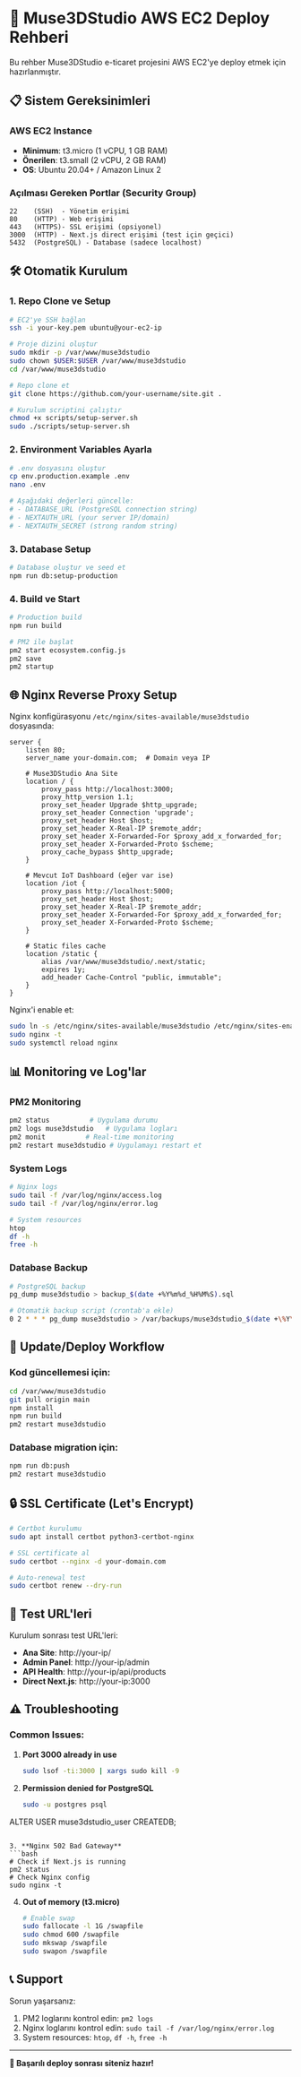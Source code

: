 # 🚀 Muse3DStudio AWS EC2 Deploy Rehberi

Bu rehber Muse3DStudio e-ticaret projesini AWS EC2'ye deploy etmek için hazırlanmıştır.

## 📋 Sistem Gereksinimleri

### AWS EC2 Instance
- **Minimum**: t3.micro (1 vCPU, 1 GB RAM)
- **Önerilen**: t3.small (2 vCPU, 2 GB RAM)
- **OS**: Ubuntu 20.04+ / Amazon Linux 2

### Açılması Gereken Portlar (Security Group)
```
22    (SSH)  - Yönetim erişimi
80    (HTTP) - Web erişimi
443   (HTTPS)- SSL erişimi (opsiyonel)
3000  (HTTP) - Next.js direct erişimi (test için geçici)
5432  (PostgreSQL) - Database (sadece localhost)
```

## 🛠️ Otomatik Kurulum

### 1. Repo Clone ve Setup
```bash
# EC2'ye SSH bağlan
ssh -i your-key.pem ubuntu@your-ec2-ip

# Proje dizini oluştur
sudo mkdir -p /var/www/muse3dstudio
sudo chown $USER:$USER /var/www/muse3dstudio
cd /var/www/muse3dstudio

# Repo clone et
git clone https://github.com/your-username/site.git .

# Kurulum scriptini çalıştır
chmod +x scripts/setup-server.sh
sudo ./scripts/setup-server.sh
```

### 2. Environment Variables Ayarla
```bash
# .env dosyasını oluştur
cp env.production.example .env
nano .env

# Aşağıdaki değerleri güncelle:
# - DATABASE_URL (PostgreSQL connection string)
# - NEXTAUTH_URL (your server IP/domain)
# - NEXTAUTH_SECRET (strong random string)
```

### 3. Database Setup
```bash
# Database oluştur ve seed et
npm run db:setup-production
```

### 4. Build ve Start
```bash
# Production build
npm run build

# PM2 ile başlat
pm2 start ecosystem.config.js
pm2 save
pm2 startup
```

## 🌐 Nginx Reverse Proxy Setup

Nginx konfigürasyonu `/etc/nginx/sites-available/muse3dstudio` dosyasında:

```nginx
server {
    listen 80;
    server_name your-domain.com;  # Domain veya IP

    # Muse3DStudio Ana Site
    location / {
        proxy_pass http://localhost:3000;
        proxy_http_version 1.1;
        proxy_set_header Upgrade $http_upgrade;
        proxy_set_header Connection 'upgrade';
        proxy_set_header Host $host;
        proxy_set_header X-Real-IP $remote_addr;
        proxy_set_header X-Forwarded-For $proxy_add_x_forwarded_for;
        proxy_set_header X-Forwarded-Proto $scheme;
        proxy_cache_bypass $http_upgrade;
    }

    # Mevcut IoT Dashboard (eğer var ise)
    location /iot {
        proxy_pass http://localhost:5000;
        proxy_set_header Host $host;
        proxy_set_header X-Real-IP $remote_addr;
        proxy_set_header X-Forwarded-For $proxy_add_x_forwarded_for;
        proxy_set_header X-Forwarded-Proto $scheme;
    }

    # Static files cache
    location /static {
        alias /var/www/muse3dstudio/.next/static;
        expires 1y;
        add_header Cache-Control "public, immutable";
    }
}
```

Nginx'i enable et:
```bash
sudo ln -s /etc/nginx/sites-available/muse3dstudio /etc/nginx/sites-enabled/
sudo nginx -t
sudo systemctl reload nginx
```

## 📊 Monitoring ve Log'lar

### PM2 Monitoring
```bash
pm2 status          # Uygulama durumu
pm2 logs muse3dstudio   # Uygulama logları
pm2 monit          # Real-time monitoring
pm2 restart muse3dstudio # Uygulamayı restart et
```

### System Logs
```bash
# Nginx logs
sudo tail -f /var/log/nginx/access.log
sudo tail -f /var/log/nginx/error.log

# System resources
htop
df -h
free -h
```

### Database Backup
```bash
# PostgreSQL backup
pg_dump muse3dstudio > backup_$(date +%Y%m%d_%H%M%S).sql

# Otomatik backup script (crontab'a ekle)
0 2 * * * pg_dump muse3dstudio > /var/backups/muse3dstudio_$(date +\%Y\%m\%d).sql
```

## 🔄 Update/Deploy Workflow

### Kod güncellemesi için:
```bash
cd /var/www/muse3dstudio
git pull origin main
npm install
npm run build
pm2 restart muse3dstudio
```

### Database migration için:
```bash
npm run db:push
pm2 restart muse3dstudio
```

## 🔒 SSL Certificate (Let's Encrypt)

```bash
# Certbot kurulumu
sudo apt install certbot python3-certbot-nginx

# SSL certificate al
sudo certbot --nginx -d your-domain.com

# Auto-renewal test
sudo certbot renew --dry-run
```

## 🎯 Test URL'leri

Kurulum sonrası test URL'leri:

- **Ana Site**: http://your-ip/
- **Admin Panel**: http://your-ip/admin
- **API Health**: http://your-ip/api/products
- **Direct Next.js**: http://your-ip:3000

## ⚠️ Troubleshooting

### Common Issues:

1. **Port 3000 already in use**
   ```bash
   sudo lsof -ti:3000 | xargs sudo kill -9
   ```

2. **Permission denied for PostgreSQL**
   ```bash
   sudo -u postgres psql
ALTER USER muse3dstudio_user CREATEDB;
   ```

3. **Nginx 502 Bad Gateway**
   ```bash
   # Check if Next.js is running
   pm2 status
   # Check Nginx config
   sudo nginx -t
   ```

4. **Out of memory (t3.micro)**
   ```bash
   # Enable swap
   sudo fallocate -l 1G /swapfile
   sudo chmod 600 /swapfile
   sudo mkswap /swapfile
   sudo swapon /swapfile
   ```

## 📞 Support

Sorun yaşarsanız:
1. PM2 loglarını kontrol edin: `pm2 logs`
2. Nginx loglarını kontrol edin: `sudo tail -f /var/log/nginx/error.log`
3. System resources: `htop`, `df -h`, `free -h`

---

**🎉 Başarılı deploy sonrası siteniz hazır!** 